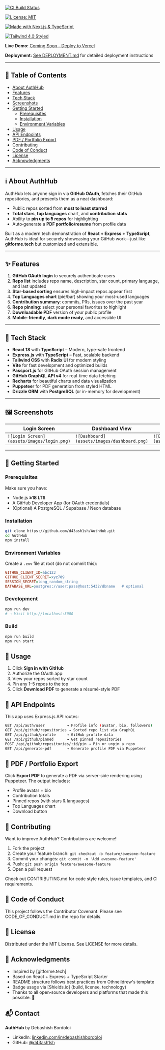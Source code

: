 [![CI Build Status](https://github.com/d43ash1sh/AuthHub/actions/workflows/ci.yml/badge.svg)](https://github.com/d43ash1sh/AuthHub/actions)  

[![License: MIT](https://img.shields.io/badge/license-MIT-blue)](./LICENSE)  

[![Made with Next.js & TypeScript](https://img.shields.io/badge/tech-Next.js%20%26%20TypeScript-0052CC?logo=nextdotjs&logoColor=white)](https://nextjs.org/)  

[![Tailwind 4.0 Styled](https://img.shields.io/badge/styled%20with-Tailwind%20CSS-38B2AC?logo=tailwindcss&logoColor=white)](https://tailwindcss.com/)  

**Live Demo:** [Coming Soon - Deploy to Vercel](https://vercel.com)

**Deployment:** [See DEPLOYMENT.md](./DEPLOYMENT.md) for detailed deployment instructions  

---  

## 📖 Table of Contents  

- [About AuthHub](#-about-authhub)  
- [Features](#-features)  
- [Tech Stack](#️-tech-stack)  
- [Screenshots](#-screenshots)  
- [Getting Started](#️-getting-started)  
  - [Prerequisites](#prerequisites)  
  - [Installation](#installation)  
  - [Environment Variables](#environment-variables)  
- [Usage](#-usage)  
- [API Endpoints](#-api-endpoints)  
- [PDF / Portfolio Export](#️-pdf--portfolio-export)  
- [Contributing](#-contributing)  
- [Code of Conduct](#-code-of-conduct)  
- [License](#-license)  
- [Acknowledgments](#-acknowledgments)  

---  

## ℹ️ About AuthHub  

AuthHub lets anyone sign in via **GitHub OAuth**, fetches their GitHub repositories, and presents them as a neat dashboard:  

- Public repos sorted from **most to least starred**  
- **Total stars**, **top languages** chart, and **contribution stats**  
- Ability to **pin up to 5 repos** for highlighting  
- Auto‑generate a **PDF portfolio/resume** from profile data  

Built as a modern tech demonstration of **React + Express + TypeScript**, AuthHub is ideal for securely showcasing your GitHub work—just like **gitforme.tech** but customized and extensible.  

---  

## ✨ Features  

1. **GitHub OAuth login** to securely authenticate users  
2. **Repo list** includes repo name, description, star count, primary language, and last updated  
3. **Star‑based sorting** ensures high‑impact repos appear first  
4. **Top Languages chart** (pie/bar) showing your most-used languages  
5. **Contribution summary**: commits, PRs, issues over the past year  
6. **Repo pinning**: select your personal favorites to highlight  
7. **Downloadable PDF** version of your public profile  
8. **Mobile‑friendly**, **dark mode ready**, and accessible UI  

---  

## 🧰 Tech Stack  

- **React 18** with **TypeScript** – Modern, type-safe frontend  
- **Express.js** with **TypeScript** – Fast, scalable backend  
- **Tailwind CSS** with **Radix UI** for modern styling  
- **Vite** for fast development and optimized builds  
- **Passport.js** for GitHub OAuth session management  
- **GitHub GraphQL API v4** for real-time data fetching  
- **Recharts** for beautiful charts and data visualization  
- **Puppeteer** for PDF generation from styled HTML  
- **Drizzle ORM** with **PostgreSQL** (or in-memory for development)  

---  

## 🖼 Screenshots  

| Login Screen | Dashboard View | PDF Export |
|---|---|---|
| `![Login Screen](assets/images/login.png)` | `![Dashboard](assets/images/dashboard.png)` | `![Export PDF](assets/images/export.png)` |  

---  

## 🚀 Getting Started  

### Prerequisites  

Make sure you have:  
- Node.js **≥18 LTS**  
- A GitHub Developer App (for OAuth credentials)  
- (Optional) A PostgreSQL / Supabase / Neon database  

### Installation  

```bash  
git clone https://github.com/d43ash1sh/AuthHub.git  
cd AuthHub  
npm install  
```  

### Environment Variables  

Create a `.env` file at root (do not commit this):  

```ini  
GITHUB_CLIENT_ID=abc123  
GITHUB_CLIENT_SECRET=xyz789  
SESSION_SECRET=long_random_string  
DATABASE_URL=postgres://user:pass@host:5432/dbname   # optional  
```  

### Development  

```bash  
npm run dev  
# → Visit http://localhost:3000  
```  

### Build  

```bash  
npm run build  
npm run start  
```  

## 🧪 Usage  

1. Click **Sign in with GitHub**  
2. Authorize the OAuth app  
3. View your repos sorted by star count  
4. Pin any 1–5 repos to the top  
5. Click **Download PDF** to generate a résumé-style PDF  

## 🧠 API Endpoints  

This app uses Express.js API routes:  

```bash  
GET /api/auth/user          → Profile info (avatar, bio, followers)  
GET /api/github/repositories → Sorted repo list via GraphQL  
GET /api/github/profile     → GitHub profile data  
GET /api/github/pinned      → Get pinned repositories  
POST /api/github/repositories/:id/pin → Pin or unpin a repo  
GET /api/generate-pdf       → Generate profile PDF via Puppeteer  
```  

## 📄 PDF / Portfolio Export  

Click **Export PDF** to generate a PDF via server-side rendering using Puppeteer. The output includes:  

- Profile avatar + bio  
- Contribution totals  
- Pinned repos (with stars & languages)  
- Top Languages chart  
- Download button  

## 🤝 Contributing  

Want to improve AuthHub? Contributions are welcome!  

1. Fork the project  
2. Create your feature branch: `git checkout -b feature/awesome-feature`  
3. Commit your changes: `git commit -m 'Add awesome-feature'`  
4. Push: `git push origin feature/awesome-feature`  
5. Open a pull request  

Check out CONTRIBUTING.md for code style rules, issue templates, and CI requirements.  

## 🧾 Code of Conduct  

This project follows the Contributor Covenant. Please see CODE_OF_CONDUCT.md in the repo for details.  

## 📜 License  

Distributed under the MIT License. See LICENSE for more details.  

## 🙏 Acknowledgments  

- Inspired by [gitforme.tech]  
- Based on React + Express + TypeScript Starter  
- README structure follows best practices from Othneildrew's template  
- Badge usage via [Shields.io] (build, license, technology)  
- Thanks to all open‑source developers and platforms that made this possible. 🙌  

## 📬 Contact  

**AuthHub** by Debashish Bordoloi  
- LinkedIn: [linkedin.com/in/debashishbordoloi](https://linkedin.com/in/debashishbordoloi)  
- GitHub: [@d43ash1sh](https://github.com/d43ash1sh)   